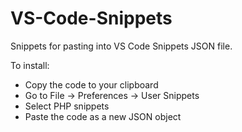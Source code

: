 # VS-Code-Snippets
Snippets for pasting into VS Code Snippets JSON file.

To install:
- Copy the code to your clipboard
- Go to File -> Preferences -> User Snippets
- Select PHP snippets
- Paste the code as a new JSON object
